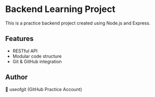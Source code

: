 # Backend Learning Project

This is a practice backend project created using Node.js and Express.

## Features
- RESTful API
- Modular code structure
- Git & GitHub integration

## Author
👤 useofgit (GitHub Practice Account)
